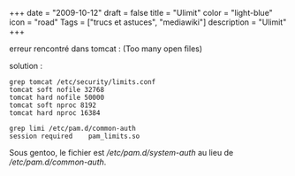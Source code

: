 +++
date = "2009-10-12"
draft = false
title = "Ulimit"
color = "light-blue"
icon = "road"
Tags = ["trucs et astuces", "mediawiki"]
description = "Ulimit"
+++

erreur rencontré dans tomcat : (Too many open files)

solution :

    grep tomcat /etc/security/limits.conf 
    tomcat soft nofile 32768
    tomcat hard nofile 50000
    tomcat soft nproc 8192
    tomcat hard nproc 16384

    grep limi /etc/pam.d/common-auth 
    session required    pam_limits.so

Sous gentoo, le fichier est */etc/pam.d/system-auth* au lieu de
*/etc/pam.d/common-auth*.
